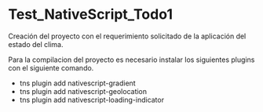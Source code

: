# Test_NativeScript_Todo1
Creación del proyecto con el requerimiento solicitado de la aplicación del estado del clima.

Para la compilacion del proyecto es necesario instalar los siguientes plugins con el siguiente comando.

- tns plugin add nativescript-gradient
- tns plugin add nativescript-geolocation
- tns plugin add nativescript-loading-indicator




